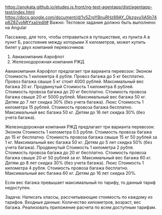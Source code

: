 https://anokata.github.io/etudes.js.front/ng-test-agentapp/dist/agentapp-test/index.html
https://docs.google.com/document/d/1v5ZrpYBnuRHz89AY_Okzgvu1iA5h74p6Z8ZyoMtYxaI/edit#
Важно: Тестовое задание должно быть выполнено на Angular

Пассажир, для того, чтобы отправиться в путешествие, из пункта А в пункт Б, расстояние между которыми Х километров, может купить билет у двух компаний перевозчиков: 
1. Авиакомпания Аэрофлот
2. Железнодорожная компания РЖД

Авиакомпания Аэрофлот предлагает три варианта перевозок:
Эконом
Стоимость 1 километра 4 рубля.
Провоз багажа до 5 кг бесплатно.
Провоз багажа свыше 5 кг стоит 4000 рублей.
Максимальный вес багажа 20 кг.
Продвинутый
Стоимость 1 километра 8 рублей.
Стоимость провоза багажа до 20 кг бесплатно.
Стоимость провоза багажа свыше 20 кг 5000 рублей.
Максимальный вес багажа 50 кг.
Детям до 7 лет скидка 30% (без учета багажа).
Люкс
Стоимость 1 километра 15 рублей.
Стоимость провоза багажа бесплатно.
Максимальный вес багажа 50 кг.
Детям до 16 лет скидка 30% (без учета багажа).

Железнодорожная компания РЖД предлагает три варианта перевозок:
Эконом
Стоимость 1 километра 0.5 рубля.
Стоимость провоза багажа до 15 кг бесплатно.
Стоимость провоза багажа свыше 15 кг 50 рублей за 1 кг.
Максимальный вес багажа 50 кг.
Детям до 5 лет скидка 50% (без учета багажа).
Продвинутый
Стоимость 1 километра 2 рубля.
Стоимость провоза багажа до 20 кг бесплатно.
Стоимость провоза багажа свыше 20 кг 50 рублей за кг.
Максимальный вес багажа 60 кг.
Детям до 8 лет скидка 30% (без учета багажа).
Люкс
Стоимость 1 километра 4 рубля.
Стоимость провоза багажа бесплатно.
Максимальный вес багажа 60 кг.
Детям до 16 лет скидка 20%.

Если вес багажа превышает максимальный по тарифу, то данный тариф недоступен.


Задача: Написать классы, рассчитывающие стоимость по каждому из тарифов. Входные данные: Количество километров, возраст, вес багажа. Реализовать приложение расчета по всем доступным тарифам.
